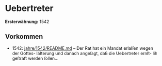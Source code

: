 # Uebertreter

**Ersterwähnung:** 1542

## Vorkommen
- 1542: [jahre/1542/README.md](../jahre/1542/README.md) – Der Rat hat ein Mandat erlaſſen wegen der Gottes-
läſterung und danach angeſagt, daß die Uebertreter ernſt-
lih geſtraft werden ſollen...
